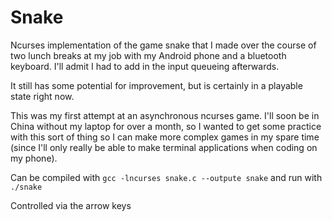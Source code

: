 # Snake

Ncurses implementation of the game snake that I made over the course of two lunch breaks at my job with my Android phone and a bluetooth keyboard. I'll admit I had to add in the input queueing afterwards.

It still has some potential for improvement, but is certainly in a playable state right now.

This was my first attempt at an asynchronous ncurses game. I'll soon be in China without my laptop for over a month, so I wanted to get some practice with this sort of thing so I can make more complex games in my spare time (since I'll only really be able to make terminal applications when coding on my phone).

Can be compiled with `gcc -lncurses snake.c --outpute snake` and run with `./snake`

Controlled via the arrow keys
